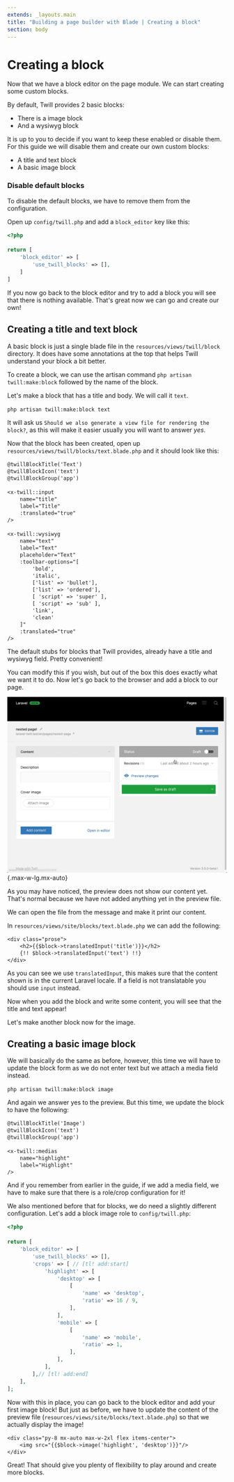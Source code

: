 ```yaml
---
extends: _layouts.main
title: "Building a page builder with Blade | Creating a block"
section: body
---
```


# Creating a block

Now that we have a block editor on the page module. We can start creating some custom blocks.

By default, Twill provides 2 basic blocks:

- There is a image block
- And a wysiwyg block

It is up to you to decide if you want to keep these enabled or disable them. For this guide we will disable them and
create our own custom blocks:

- A title and text block
- A basic image block

### Disable default blocks

To disable the default blocks, we have to remove them from the configuration.

Open up `config/twill.php` and add a `block_editor` key like this:

```php
<?php

return [
    'block_editor' => [
        'use_twill_blocks' => [],
    ]
]
```

If you now go back to the block editor and try to add a block you will see that there is nothing available. That's great
now we can go and create our own!

## Creating a title and text block

A basic block is just a single blade file in the `resources/views/twill/block` directory. It does have some annotations
at the top that helps Twill understand your block a bit better.

To create a block, we can use the artisan command `php artisan twill:make:block` followed by the name of the block.

Let's make a block that has a title and body. We will call it `text`.

`php artisan twill:make:block text`

It will ask us `Should we also generate a view file for rendering the block?`, as this will make it easier usually you 
will want to answer *yes*.

Now that the block has been created, open up `resources/views/twill/blocks/text.blade.php` and it should look like this:

```blade
@twillBlockTitle('Text')
@twillBlockIcon('text')
@twillBlockGroup('app')

<x-twill::input
    name="title"
    label="Title"
    :translated="true"
/>

<x-twill::wysiwyg
    name="text"
    label="Text"
    placeholder="Text"
    :toolbar-options="[
        'bold',
        'italic',
        ['list' => 'bullet'],
        ['list' => 'ordered'],
        [ 'script' => 'super' ],
        [ 'script' => 'sub' ],
        'link',
        'clean'
    ]"
    :translated="true"
/>
```

The default stubs for blocks that Twill provides, already have a title and wysiwyg field. Pretty convenient!

You can modify this if you wish, but out of the box this does exactly what we want it to do. Now let's go back to the
browser and add a block to our page.

<!-- <div class="max-w-lg mx-auto"></div> -->
![add a block in Twill](./assets/add-block.gif){.max-w-lg.mx-auto}

As you may have noticed, the preview does not show our content yet. That's normal because we have not added anything yet
in the preview file.

We can open the file from the message and make it print our content.

In `resources/views/site/blocks/text.blade.php` we can add the following:

```blade
<div class="prose">
    <h2>{{$block->translatedInput('title')}}</h2>
    {!! $block->translatedInput('text') !!}
</div>
```

As you can see we use `translatedInput`, this makes sure that the content shown is in the current Laravel locale. If a 
field is not translatable you should use `input` instead.

Now when you add the block and write some content, you will see that the title and text appear!

Let's make another block now for the image.

## Creating a basic image block

We will basically do the same as before, however, this time we will have to update the block form as we do not enter 
text but we attach a media field instead.

`php artisan twill:make:block image`

And again we answer yes to the preview. But this time, we update the block to have the following:

```blade
@twillBlockTitle('Image')
@twillBlockIcon('text')
@twillBlockGroup('app')

<x-twill::medias
    name="highlight"
    label="Highlight"
/>
```

And if you remember from earlier in the guide, if we add a media field, we have to make sure that there is a role/crop
configuration for it!

We also mentioned before that for blocks, we do need a slightly different configuration. Let's add a block image role
to `config/twill.php`:

```php
<?php

return [
    'block_editor' => [
        'use_twill_blocks' => [],
        'crops' => [ // [tl! add:start]
            'highlight' => [
                'desktop' => [
                    [
                        'name' => 'desktop',
                        'ratio' => 16 / 9,
                    ],
                ],
                'mobile' => [
                    [
                        'name' => 'mobile',
                        'ratio' => 1,
                    ],
                ],
            ],
        ],// [tl! add:end]
    ],
];
```

Now with this in place, you can go back to the block editor and add your first image block! But just as before, we have
to update the content of the preview file (`resources/views/site/blocks/text.blade.php`) so that we actually display 
the image!

```blade
<div class="py-8 mx-auto max-w-2xl flex items-center">
    <img src="{{$block->image('highlight', 'desktop')}}"/>
</div>
```

Great! That should give you plenty of flexibility to play around and create more blocks.
